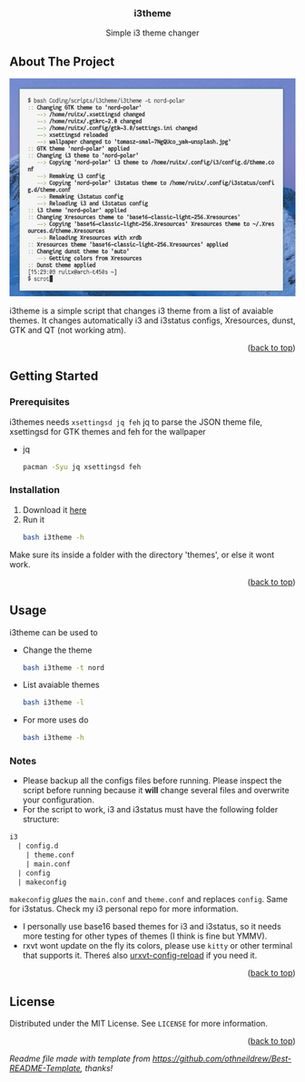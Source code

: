 <div id="top"></div>
<!--
*** Thanks for checking out the Best-README-Template. If you have a suggestion
*** that would make this better, please fork the repo and create a pull request
*** or simply open an issue with the tag "enhancement".
*** Don't forget to give the project a star!
*** Thanks again! Now go create something AMAZING! :D
-->

<!-- PROJECT LOGO -->
<br />
<div align="center">
  <h3 align="center">i3theme</h3>
  <p align="center">
    Simple i3 theme changer
    <br />
  </p>
</div>



<!-- ABOUT THE PROJECT -->
## About The Project

![](screenshot1.png)

<!--
![](screenshot2)
![](screenshot3)
![](screenshot4)
-->

i3theme is a simple script that changes i3 theme from a list of avaiable themes. It changes automatically i3 and i3status configs, Xresources, dunst, GTK and QT (not working atm).

<p align="right">(<a href="#top">back to top</a>)</p>

<!-- GETTING STARTED -->
## Getting Started

### Prerequisites

i3themes needs ```xsettingsd jq feh```
jq to parse the JSON theme file, xsettingsd for GTK themes and feh for the wallpaper
* jq
  ```sh
  pacman -Syu jq xsettingsd feh
  ```

### Installation

1. Download it [here](https://github.com/rtxx/scripts/tree/main/i3theme)
2. Run it
   ```sh
   bash i3theme -h
   ```
Make sure its inside a folder with the directory 'themes', or else it wont work.

<p align="right">(<a href="#top">back to top</a>)</p>


<!-- USAGE EXAMPLES -->
## Usage

i3theme can be used to 

* Change the theme
  ```sh
  bash i3theme -t nord
  ```
* List avaiable themes
  ```sh
  bash i3theme -l
     ```
* For more uses do
  ```sh
  bash i3theme -h
     ```
### Notes
* Please backup all the configs files before running. Please inspect the script before running because it **will** change several files and overwrite your configuration.
* For the script to work, i3 and i3status must have the following folder structure:
```
i3
  | config.d
    | theme.conf
    | main.conf
  | config
  | makeconfig
```
``` makeconfig ``` _glues_ the ```main.conf``` and ```theme.conf``` and replaces ```config```. Same for i3status.
Check my i3 personal repo for more information.
* I personally use base16 based themes for i3 and i3status, so it needs more testing for other types of themes (I think is fine but YMMV).
* rxvt wont update on the fly its colors, please use ```kitty``` or other terminal that supports it. Thereś also [urxvt-config-reload](https://github.com/regnarg/urxvt-config-reload) if you need it.
<p align="right">(<a href="#top">back to top</a>)</p>



<!-- LICENSE -->
## License

Distributed under the MIT License. See `LICENSE` for more information.

<p align="right">(<a href="#top">back to top</a>)</p>

_Readme file made with template from https://github.com/othneildrew/Best-README-Template, thanks!_

<!-- MARKDOWN LINKS & IMAGES -->
<!-- https://www.markdownguide.org/basic-syntax/#reference-style-links -->
[product-screenshot]: screenshot1.png
